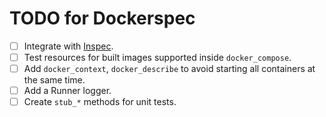 # TODO for Dockerspec

* [ ] Integrate with [Inspec](https://www.chef.io/inspec/).
* [ ] Test resources for built images supported inside `docker_compose`.
* [ ] Add `docker_context`, `docker_describe` to avoid starting all containers at the same time.
* [ ] Add a Runner logger.
* [ ] Create `stub_*` methods for unit tests.

